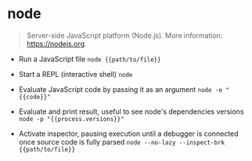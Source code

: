 # node
> Server-side JavaScript platform (Node.js).
> More information: <https://nodejs.org>.

- Run a JavaScript file
`node {{path/to/file}}`

- Start a REPL (interactive shell)
`node`

- Evaluate JavaScript code by passing it as an argument
`node -e "{{code}}"`

- Evaluate and print result, useful to see node's dependencies versions
`node -p "{{process.versions}}"`

- Activate inspector, pausing execution until a debugger is connected once source code is fully parsed
`node --no-lazy --inspect-brk {{path/to/file}}`
